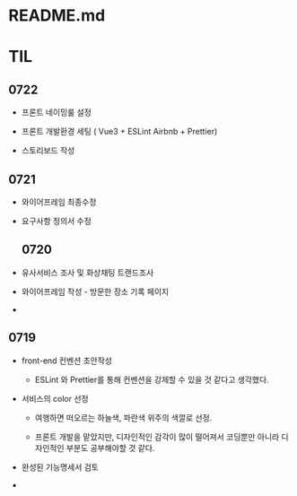 # README.md

# TIL

## 0722

- 프론트 네이밍룰 설정

- 프론트 개발환경 세팅 ( Vue3 + ESLint Airbnb + Prettier)

- 스토리보드 작성

## 0721

- 와이어프레임 최종수정

- 요구사항 정의서 수정
  
  ## 0720

- 유사서비스 조사 및 화상채팅 트랜드조사

- 와이어프레임 작성 - 방문한 장소 기록 페이지 

- 

## 0719

- front-end 컨벤션 초안작성
  
  - ESLint 와 Prettier를 통해 컨벤션을 강제할 수 있을 것 같다고 생각했다.

- 서비스의 color 선정
  
  - 여행하면 떠오르는 하늘색, 파란색 위주의 색깔로 선정.
  
  - 프론트 개발을 맡았지만, 디자인적인 감각이 많이 떨어져서  코딩뿐만 아니라 디자인적인 부분도 공부해야할 것 같다.

- 완성된 기능명세서 검토

- 
